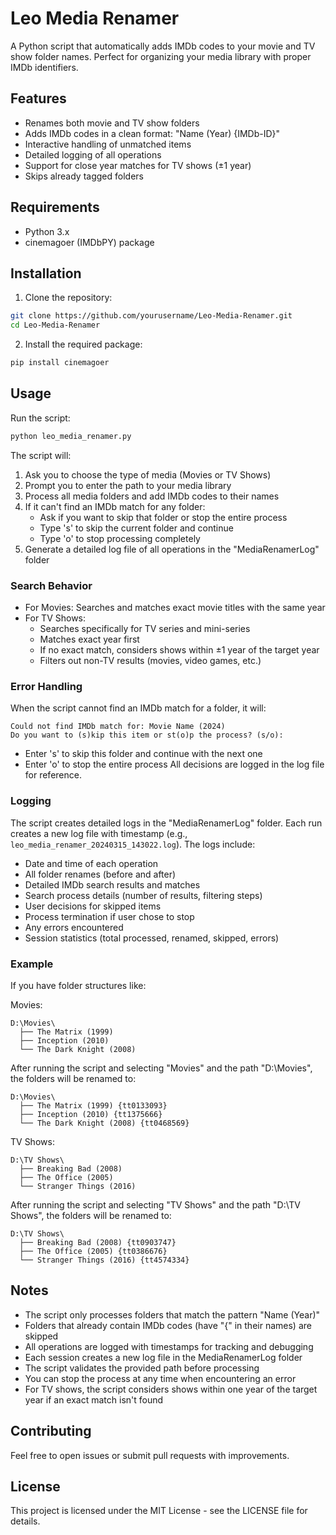 # Leo Media Renamer

A Python script that automatically adds IMDb codes to your movie and TV show folder names. Perfect for organizing your media library with proper IMDb identifiers.

## Features

- Renames both movie and TV show folders
- Adds IMDb codes in a clean format: "Name (Year) {IMDb-ID}"
- Interactive handling of unmatched items
- Detailed logging of all operations
- Support for close year matches for TV shows (±1 year)
- Skips already tagged folders

## Requirements
- Python 3.x
- cinemagoer (IMDbPY) package

## Installation

1. Clone the repository:
```bash
git clone https://github.com/yourusername/Leo-Media-Renamer.git
cd Leo-Media-Renamer
```

2. Install the required package:
```bash
pip install cinemagoer
```

## Usage

Run the script:
```bash
python leo_media_renamer.py
```

The script will:
1. Ask you to choose the type of media (Movies or TV Shows)
2. Prompt you to enter the path to your media library
3. Process all media folders and add IMDb codes to their names
4. If it can't find an IMDb match for any folder:
   - Ask if you want to skip that folder or stop the entire process
   - Type 's' to skip the current folder and continue
   - Type 'o' to stop processing completely
5. Generate a detailed log file of all operations in the "MediaRenamerLog" folder

### Search Behavior
- For Movies: Searches and matches exact movie titles with the same year
- For TV Shows: 
  - Searches specifically for TV series and mini-series
  - Matches exact year first
  - If no exact match, considers shows within ±1 year of the target year
  - Filters out non-TV results (movies, video games, etc.)

### Error Handling
When the script cannot find an IMDb match for a folder, it will:
```
Could not find IMDb match for: Movie Name (2024)
Do you want to (s)kip this item or st(o)p the process? (s/o):
```
- Enter 's' to skip this folder and continue with the next one
- Enter 'o' to stop the entire process
All decisions are logged in the log file for reference.

### Logging
The script creates detailed logs in the "MediaRenamerLog" folder. Each run creates a new log file with timestamp (e.g., `leo_media_renamer_20240315_143022.log`). The logs include:
- Date and time of each operation
- All folder renames (before and after)
- Detailed IMDb search results and matches
- Search process details (number of results, filtering steps)
- User decisions for skipped items
- Process termination if user chose to stop
- Any errors encountered
- Session statistics (total processed, renamed, skipped, errors)

### Example
If you have folder structures like:

Movies:
```
D:\Movies\
  ├── The Matrix (1999)
  ├── Inception (2010)
  └── The Dark Knight (2008)
```

After running the script and selecting "Movies" and the path "D:\Movies", the folders will be renamed to:
```
D:\Movies\
  ├── The Matrix (1999) {tt0133093}
  ├── Inception (2010) {tt1375666}
  └── The Dark Knight (2008) {tt0468569}
```

TV Shows:
```
D:\TV Shows\
  ├── Breaking Bad (2008)
  ├── The Office (2005)
  └── Stranger Things (2016)
```

After running the script and selecting "TV Shows" and the path "D:\TV Shows", the folders will be renamed to:
```
D:\TV Shows\
  ├── Breaking Bad (2008) {tt0903747}
  ├── The Office (2005) {tt0386676}
  └── Stranger Things (2016) {tt4574334}
```

## Notes
- The script only processes folders that match the pattern "Name (Year)"
- Folders that already contain IMDb codes (have "{" in their names) are skipped
- All operations are logged with timestamps for tracking and debugging
- Each session creates a new log file in the MediaRenamerLog folder
- The script validates the provided path before processing
- You can stop the process at any time when encountering an error
- For TV shows, the script considers shows within one year of the target year if an exact match isn't found

## Contributing
Feel free to open issues or submit pull requests with improvements.

## License
This project is licensed under the MIT License - see the LICENSE file for details.
